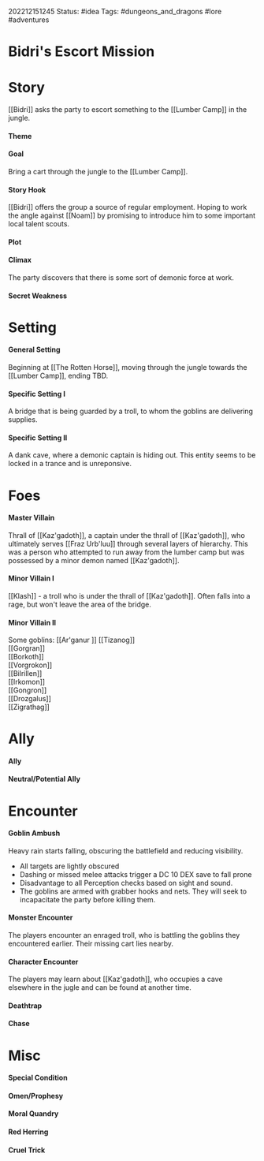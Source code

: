 202212151245
Status: #idea
Tags: #dungeons_and_dragons #lore #adventures 

# Bidri's Escort Mission

# Story
[[Bidri]] asks the party to escort something to the [[Lumber Camp]] in the jungle.

#### Theme

#### Goal
Bring a cart through the jungle to the [[Lumber Camp]].

#### Story Hook
[[Bidri]] offers the group a source of regular employment. Hoping to work the angle against [[Noam]] by promising to introduce him to some important local talent scouts.

#### Plot

#### Climax
The party discovers that there is some sort of demonic force at work.

#### Secret Weakness

# Setting	

#### General Setting
Beginning at [[The Rotten Horse]], moving through the jungle towards the [[Lumber Camp]], ending TBD.

#### Specific Setting I
A bridge that is being guarded by a troll, to whom the goblins are delivering supplies.

#### Specific Setting II
A dank cave, where a demonic captain is hiding out. This entity seems to be locked in a trance and is unreponsive.

# Foes	
#### Master Villain
Thrall of [[Kaz'gadoth]], a captain under the thrall of [[Kaz'gadoth]], who ultimately serves [[Fraz Urb'luu]] through several layers of hierarchy. This was a person who attempted to run away from the lumber camp but was possessed by a minor demon named [[Kaz'gadoth]].
	
#### Minor Villain I
[[Klash]] - a troll who is under the thrall of [[Kaz'gadoth]]. Often falls into a rage, but won't leave the area of the bridge.

#### Minor Villain II
Some goblins:
[[Ar'ganur  ]]
[[Tizanog]]  
[[Gorgran]]  
[[Borkoth]]  
[[Vorgrokon]]  
[[Bilrillen]]  
[[Irkomon]]  
[[Gongron]]  
[[Drozgalus]]  
[[Zigrathag]]

# Ally	
#### Ally

#### Neutral/Potential Ally


# Encounter
#### Goblin Ambush
Heavy rain starts falling, obscuring the battlefield and reducing visibility. 
- All targets are lightly obscured
- Dashing or missed melee attacks trigger a DC 10 DEX save to fall prone
- Disadvantage to all Perception checks based on sight and sound.
- The goblins are armed with grabber hooks and nets. They will seek to incapacitate the party before killing them.

#### Monster Encounter
The players encounter an enraged troll, who is battling the goblins they encountered earlier. Their missing cart lies nearby.

#### Character Encounter
The players may learn about [[Kaz'gadoth]], who occupies a cave elsewhere in the jugle and can be found at another time.

#### Deathtrap

#### Chase

# Misc	
#### Special Condition

#### Omen/Prophesy

#### Moral Quandry

#### Red Herring

#### Cruel Trick
